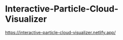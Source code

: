 # Interactive-Particle-Cloud-Visualizer

https://interactive-particle-cloud-visualizer.netlify.app/
